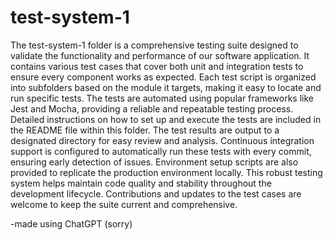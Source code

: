 # test-system-1
The test-system-1 folder is a comprehensive testing suite designed to validate the functionality and performance of our software application. It contains various test cases that cover both unit and integration tests to ensure every component works as expected. Each test script is organized into subfolders based on the module it targets, making it easy to locate and run specific tests. The tests are automated using popular frameworks like Jest and Mocha, providing a reliable and repeatable testing process. Detailed instructions on how to set up and execute the tests are included in the README file within this folder. The test results are output to a designated directory for easy review and analysis. Continuous integration support is configured to automatically run these tests with every commit, ensuring early detection of issues. Environment setup scripts are also provided to replicate the production environment locally. This robust testing system helps maintain code quality and stability throughout the development lifecycle. Contributions and updates to the test cases are welcome to keep the suite current and comprehensive.

-made using ChatGPT (sorry)
